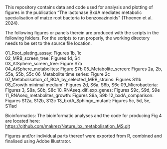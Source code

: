 This repository contains data and code used for analysis and plotting of figures in the publication “The lactonase BxdA mediates metabolic specialisation of maize root bacteria to benzoxazinoids" (Thoenen et al. 2024). 

The following figures or panels therein are produced with the scripts in the following folders. For the scripts to run properly, the working directory needs to be set to the source file location. 

01_Root_plating_assay: Figures 1b, 1c  
02_MRB_screen_tree: Figures 1d, S4  
03_AtSphere_screen_tree: Figure S7a  
04_AtSphere_metabolites: Figure S7b
05_Metabolite_screen: Figures 2a, 2b, S5a, S5b, S5c
06_Metabolite time series: Figure 2c
07_Metabolisation_of_BOA_by_selected_MRB_strains: Figures S11b
08_Growth minimal medium': Figures 2d, S6a, S6b, S6c
09_Microbacteria: Figures 3, S8a, S8b, S8c 
10_RNAseq_dif_exp_genes: Figures S9c, S9d, S9e
11_RNAseq_metabolites_growth: Figures S9a, S9b
12_bxdA_comparison: Figures S12a, S12b, S12c
13_bxdA_Sphingo_mutant: Figures 5c, 5d, 5e, S11ad

Bioinformatics:
The bioinformatic analyses and the code for producing Fig 4 are located here: https://github.com/makrez/Nature_bx_metabolisation_MS.git

Figures and/or individual parts thereof were exported from R, combined and finalised using Adobe Illustrator. 
